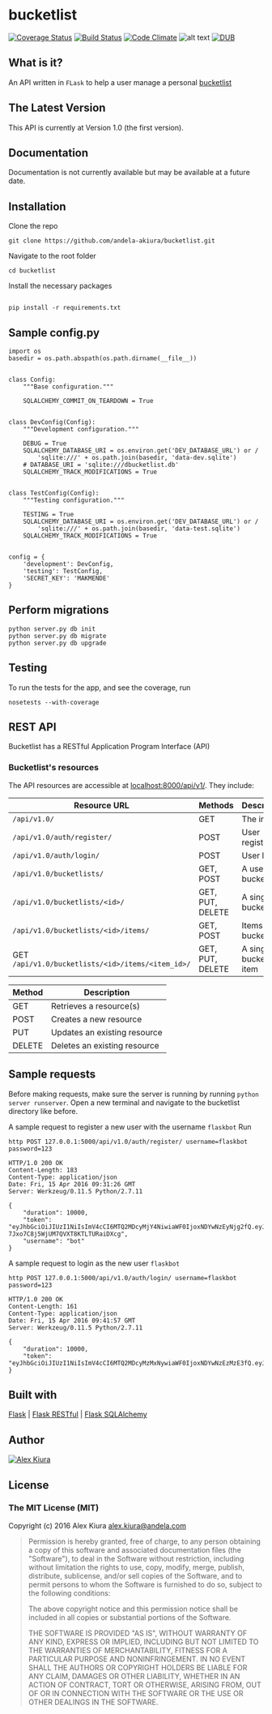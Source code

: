 # bucketlist

[![Coverage Status](https://coveralls.io/repos/github/andela-akiura/bucketlist/badge.svg?branch=feature-review)](https://coveralls.io/github/andela-akiura/bucketlist?branch=feature-review)
[![Build Status](https://travis-ci.org/andela-akiura/bucketlist.svg?branch=feature-review)](https://travis-ci.org/andela-akiura/bucketlist)
[![Code Climate](https://codeclimate.com/github/andela-akiura/bucketlist/badges/gpa.svg)](https://codeclimate.com/github/andela-akiura/bucketlist)
![alt text](https://img.shields.io/badge/python-2.7-blue.svg)
[![DUB](https://img.shields.io/dub/l/vibe-d.svg)]()

## What is it?

An API  written in `FLask` to help a user manage a personal [bucketlist](http://www.urbandictionary.com/define.php?term=bucket%20list)

## The Latest Version
This API is currently at Version 1.0 (the first version).

## Documentation
Documentation is not currently available but may be available at a future date.

## Installation
Clone the repo
```
git clone https://github.com/andela-akiura/bucketlist.git
```

Navigate to the root folder
```
cd bucketlist
```
Install the necessary packages
```

pip install -r requirements.txt
```


## Sample config.py
```
import os
basedir = os.path.abspath(os.path.dirname(__file__))


class Config:
    """Base configuration."""

    SQLALCHEMY_COMMIT_ON_TEARDOWN = True


class DevConfig(Config):
    """Development configuration."""

    DEBUG = True
    SQLALCHEMY_DATABASE_URI = os.environ.get('DEV_DATABASE_URL') or /
        'sqlite:///' + os.path.join(basedir, 'data-dev.sqlite')
    # DATABASE_URI = 'sqlite:///dbucketlist.db'
    SQLALCHEMY_TRACK_MODIFICATIONS = True


class TestConfig(Config):
    """Testing configuration."""

    TESTING = True
    SQLALCHEMY_DATABASE_URI = os.environ.get('DEV_DATABASE_URL') or /
        'sqlite:///' + os.path.join(basedir, 'data-test.sqlite')
    SQLALCHEMY_TRACK_MODIFICATIONS = True


config = {
    'development': DevConfig,
    'testing': TestConfig,
    'SECRET_KEY': 'MAKMENDE'
}
```
## Perform migrations
```
python server.py db init
python server.py db migrate
python server.py db upgrade
```

## Testing
To run the tests for the app, and see the coverage, run
```
nosetests --with-coverage
```

## REST API
Bucketlist has a RESTful Application Program Interface (API)

### Bucketlist's resources
The API resources are accessible at [localhost:8000/api/v1/](http://127.0.0.1:8000/api/v1/). They include:

| Resource URL | Methods | Description |
| -------- | ------------- | --------- |
| `/api/v1.0/` | GET  | The index |
| `/api/v1.0/auth/register/` | POST  | User registration |
|  `/api/v1.0/auth/login/` | POST | User login|
| `/api/v1.0/bucketlists/` | GET, POST | A user's bucket lists |
| `/api/v1.0/bucketlists/<id>/` | GET, PUT, DELETE | A single bucket list |
| `/api/v1.0/bucketlists/<id>/items/` | GET, POST | Items in a bucket list |
| GET `/api/v1.0/bucketlists/<id>/items/<item_id>/` | GET, PUT, DELETE| A single bucket list item|


| Method | Description |
|------- | ----------- |
| GET | Retrieves a resource(s) |
| POST | Creates a new resource |
| PUT | Updates an existing resource |
| DELETE | Deletes an existing resource |

## Sample requests
Before making requests, make sure the server is running by running `python server runserver`.
Open a new terminal and navigate to the bucketlist directory like before.

A sample request to register a new user with the username `flaskbot`
Run
```
http POST 127.0.0.1:5000/api/v1.0/auth/register/ username=flaskbot password=123

HTTP/1.0 200 OK
Content-Length: 183
Content-Type: application/json
Date: Fri, 15 Apr 2016 09:31:26 GMT
Server: Werkzeug/0.11.5 Python/2.7.11

{
    "duration": 10000,
    "token": "eyJhbGciOiJIUzI1NiIsImV4cCI6MTQ2MDcyMjY4NiwiaWF0IjoxNDYwNzEyNjg2fQ.eyJpZCI6M30.Gdm0loJ9XRS-7Jxo7C8j5WjUM7QVXT8KTLTURaiDXcg",
    "username": "bot"
}
```
A sample request to login as the new user `flaskbot`
```
http POST 127.0.0.1:5000/api/v1.0/auth/login/ username=flaskbot password=123

HTTP/1.0 200 OK
Content-Length: 161
Content-Type: application/json
Date: Fri, 15 Apr 2016 09:41:57 GMT
Server: Werkzeug/0.11.5 Python/2.7.11

{
    "duration": 10000,
    "token": "eyJhbGciOiJIUzI1NiIsImV4cCI6MTQ2MDcyMzMxNywiaWF0IjoxNDYwNzEzMzE3fQ.eyJpZCI6NH0.1KCQD47JyKWT1cOkITA8l5_TYVEtHfVIQqXP_qB9q3M"
}
```


## Built with
[Flask](http://flask.pocoo.org/) |
[Flask RESTful](http://flask-restful-cn.readthedocs.org/en/0.3.4/) |
[Flask SQLAlchemy](http://flask-sqlalchemy.pocoo.org/2.1/)


## Author
[![Alex Kiura](http://0.gravatar.com/avatar/ea50741579447e4a8dcd743e10c25fd7?s=144)](https://github.com/andela-akiura)


## License

### The MIT License (MIT)

Copyright (c) 2016 Alex Kiura <alex.kiura@andela.com>

> Permission is hereby granted, free of charge, to any person obtaining a copy
> of this software and associated documentation files (the "Software"), to deal
> in the Software without restriction, including without limitation the rights
> to use, copy, modify, merge, publish, distribute, sublicense, and/or sell
> copies of the Software, and to permit persons to whom the Software is
> furnished to do so, subject to the following conditions:
>
> The above copyright notice and this permission notice shall be included in
> all copies or substantial portions of the Software.
>
> THE SOFTWARE IS PROVIDED "AS IS", WITHOUT WARRANTY OF ANY KIND, EXPRESS OR
> IMPLIED, INCLUDING BUT NOT LIMITED TO THE WARRANTIES OF MERCHANTABILITY,
> FITNESS FOR A PARTICULAR PURPOSE AND NONINFRINGEMENT. IN NO EVENT SHALL THE
> AUTHORS OR COPYRIGHT HOLDERS BE LIABLE FOR ANY CLAIM, DAMAGES OR OTHER
> LIABILITY, WHETHER IN AN ACTION OF CONTRACT, TORT OR OTHERWISE, ARISING FROM,
> OUT OF OR IN CONNECTION WITH THE SOFTWARE OR THE USE OR OTHER DEALINGS IN
> THE SOFTWARE.
